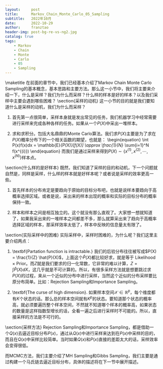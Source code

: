 ```yaml
---
layout:     post
title:      Markov_Chain_Monte_Carlo_05_Sampling
subtitle:   2022年10月
date:       2022-10-29
author:     franztao
header-img: post-bg-re-vs-ng2.jpg
catalog: true
tags:
    - Markov
    - Chain
    - Monte
    - Carlo
    - 05
    - Sampling
---
```

            

\maketitle
在前面的章节中，我们已经基本介绍了Markov Chain Monte Carlo Sampling的基本概念，基本思路和主要方法。那么这一小节中，我们将主要来介绍一下，什么是采样？我们为什么而采样？什么样的样本是好的样本？以及我们采样中主要会遇到哪些困难？
\section{采样的动机}
这一小节的目的就是我们要知道什么是采样的动机，我们为什么而采样？

1. 首先第一点很简单，采样本身就是发出常见的任务，我们机器学习中经常需要进行采样来完成各种各样的任务。如果从一个$P(X)$中采出一堆样本。

2. 求和求积分。包括大名鼎鼎的Monte Carlo算法。我们求$P(X)$主要是为了求在$P(X)$概率分布下的一个相关函数的期望，也就是：
\begin{equation}
    \int P(x)f(x)dx = \mathbb{E}_{P(X)}[f(X)] \approx \frac{1}{N} \sum_{i=1}^N f(x^{(i)})
\end{equation}
而我们是通过采样来得到$P(X) \sim \{ x^{(1)},x^{(2)},\cdots, x^{(N)} \}$样本点。

\section{什么样的是好样本}
既然，我们知道了采样的目的和动机，下一个问题就自然是，同样是采样，什么样的样本就是好样本呢？或者说是采样的效率更高一些。

1. 首先样本的分布肯定是要趋向于原始的目标分布吧，也就是说样本要趋向于高概率选择区域。或者是说，采出来的样本出现的概率和实际的目标分布的概率保持一致。

2. 样本和样本之间是相互独立的。这个就没有那么直观了。大家想一想就知道了，如果我采出来的一堆样本之间都差不多，那么就算采出来了趋向于高概率选择区域的样本，那采样效率太低了，样本中反映的信息量太有限了。

\section{实际采样中的困难}
实际采样中，采样时困难的，为什么呢？我们这里主要介绍两点：

1. \textbf{Partation function is intractable.} 我们的后验分布往往被写成$P(X) = \frac{1}{Z} \hat{P}(X)$，上面这个$\hat{P}(X)$都比较好求，就是等于 Likelihood $\times$ Prior。而$Z$就是我们要求的归一化常数，它非常的难以计算，$Z = \int \hat{P}(X) dX$，这几乎就是不可计算的。所以，有很多采样方法就是想要跳过求$P(X)$的过程，来从一个近似的分布中进行采样，当然这个近似的分布采样要比原分布简单。比如：Rejection Sampling和Importance Sampling。

2. \textbf{The curse of high dimension}. 如果样本空间$\mathcal{X} \in \mathbb{R}^p$，每个维度都有$K$个状态的话。那么总的样本空间就有$K^p$的状态。要知道那个状态的概率高，就必须要遍历整个样本空间，不然就不知道哪个样本的概率高，如果状态的数量是这样指数型增长的话，全看一遍之后进行采样时不可能的。所以，直接采样的方法是不可行的。

\section{采样方法}
Rejection Sampling和Importance Sampling，都是借助一个$Q(x)$去逼近目标分布$P(x)$，通过从$Q(x)$中进行采样来达到在$P(x)$中采样的目的，而且在$Q(x)$中采样比较简单。当时如果$Q(x)$和$P(x)$直接的差距太大的话，采样效率会变得很低。

而MCMC方法，我们主要介绍了MH Sampling和Gibbs Sampling，我们主要是通过构建一个马氏链去逼近目标分布，具体的描述将在下一节中展开描述。


